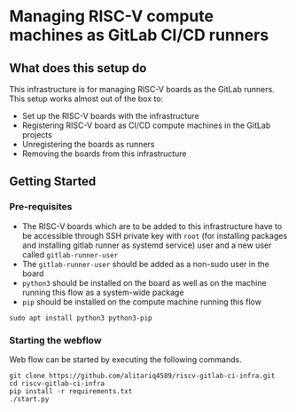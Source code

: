 # Managing RISC-V compute machines as GitLab CI/CD runners

## What does this setup do

This infrastructure is for managing RISC-V boards as the GitLab runners. This setup works almost out of the box to:

- Set up the RISC-V boards with the infrastructure
- Registering RISC-V board as CI/CD compute machines in the GitLab projects
- Unregistering the boards as runners
- Removing the boards from this infrastructure

## Getting Started

### Pre-requisites

- The RISC-V boards which are to be added to this infrastructure have to be accessible through SSH private key with `root` (for installing packages and installing gitlab runner as systemd service) user and a new user called `gitlab-runner-user`
- The `gitlab-runner-user` should be added as a non-sudo user in the board
- `python3` should be installed on the board as well as on the machine running this flow as a system-wide package
- `pip` should be installed on the compute machine running this flow

```
sudo apt install python3 python3-pip
```

### Starting the webflow

Web flow can be started by executing the following commands.

```
git clone https://github.com/alitariq4589/riscv-gitlab-ci-infra.git
cd riscv-gitlab-ci-infra
pip install -r requirements.txt
./start.py
```
